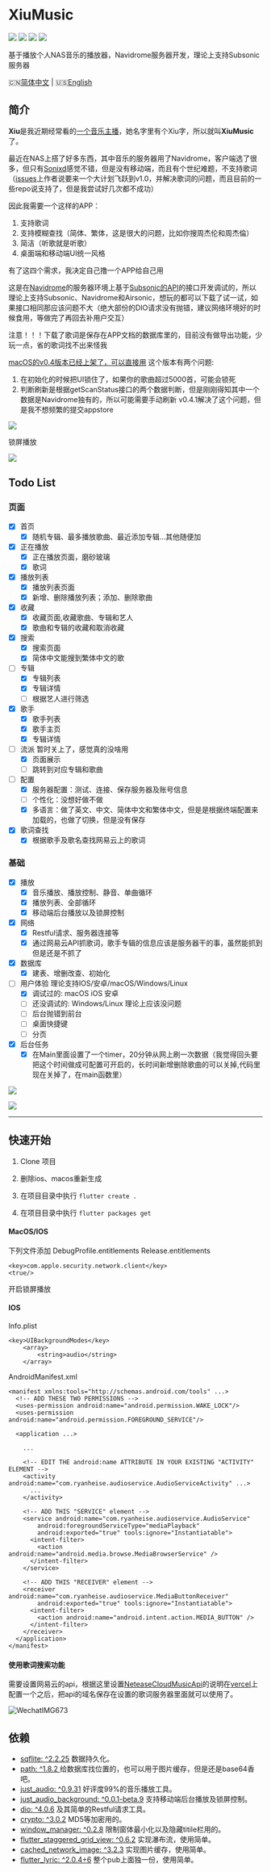 
# XiuMusic
![](https://img.shields.io/badge/Toolkit-Flutter-blue.svg)  ![](https://img.shields.io/badge/Language-Dart-orange.svg)  ![](https://img.shields.io/badge/license-MIT-green)  ![](https://img.shields.io/badge/Process-Developing-blueviolet.svg)

 基于播放个人NAS音乐的播放器，Navidrome服务器开发，理论上支持Subsonic服务器

 🇨🇳[简体中文](README-cn.md) | 🇺🇸[English](README.md)

## 简介

**Xiu**是我近期经常看的[一个音乐主播](https://www.douyu.com/7884070)，她名字里有个Xiu字，所以就叫**XiuMusic**了。

最近在NAS上搭了好多东西，其中音乐的服务器用了Navidrome，客户端选了很多，但只有[Sonixd](https://github.com/jeffvli/sonixd)感觉不错，但是没有移动端，而且有个世纪难题，不支持歌词（[issues](https://github.com/jeffvli/sonixd/issues/332)上作者说要来一个大计划飞跃到v1.0，并解决歌词的问题，而且目前的一些repo说支持了，但是我尝试好几次都不成功）

因此我需要一个这样的APP：
1. 支持歌词
2. 支持模糊查找（简体、繁体，这是很大的问题，比如你搜周杰伦和周杰倫）
3. 简洁（听歌就是听歌）
4. 桌面端和移动端UI统一风格

有了这四个需求，我决定自己撸一个APP给自己用

这是在[Navidrome](https://www.navidrome.org/)的服务器环境上基于[Subsonic的API](http://www.subsonic.org/pages/api.jsp)的接口开发调试的，所以理论上支持Subsonic、Navidrome和Airsonic，想玩的都可以下载了试一试，如果接口相同那应该问题不大（绝大部份的DIO请求没有抛错，建议网络环境好的时候食用，等做完了再回去补用户交互）

注意！！！下载了歌词是保存在APP文档的数据库里的，目前没有做导出功能，少玩一点，省的歌词找不出来怪我

[macOS的v0.4版本已经上架了，可以直接用](https://apps.apple.com/us/app/xiu-music/id1667473545)
这个版本有两个问题:
1. 在初始化的时候把UI锁住了，如果你的歌曲超过5000首，可能会锁死
2. 判断刷新是根据getScanStatus接口的两个数据判断，但是刚刚得知其中一个数据是Navidrome独有的，所以可能需要手动刷新
v0.4.1解决了这个问题，但是我不想频繁的提交appstore


![](https://s2.loli.net/2023/01/10/3Wj8w7QfbZJ9N4y.jpg)

锁屏播放

![](https://s2.loli.net/2023/01/23/pWL4ia9mZCxuynG.jpg)

## Todo List 

### 页面  

- [x] 首页 
  - [x] 随机专辑、最多播放歌曲、最近添加专辑...其他随便加
  
- [x] 正在播放  
  - [x] 正在播放页面，磨砂玻璃
  - [x] 歌词  

- [x] 播放列表
  - [x] 播放列表页面
  - [x] 新增、删除播放列表；添加、删除歌曲

- [x] 收藏  
  - [x] 收藏页面,收藏歌曲、专辑和艺人
  - [x] 歌曲和专辑的收藏和取消收藏

- [x] 搜索  
  - [x] 搜索页面
  - [x] 简体中文能搜到繁体中文的歌   

- [ ] 专辑  
  - [x] 专辑列表
  - [x] 专辑详情
  - [ ] 根据艺人进行筛选  
  
- [x] 歌手  
  - [x] 歌手列表
  - [x] 歌手主页
  - [x] 专辑详情
  
- [ ] 流派  暂时关上了，感觉真的没啥用
  - [x] 页面展示
  - [ ] 跳转到对应专辑和歌曲
  
- [ ] 配置  
  - [x] 服务器配置：测试、连接、保存服务器及账号信息
  - [ ] 个性化：没想好做不做
  - [x] 多语言：做了英文、中文、简体中文和繁体中文，但是是根据终端配置来加载的，也做了切换，但是没有保存

- [x] 歌词查找  
  - [x] 根据歌手及歌名查找网易云上的歌词

### 基础  

- [x] 播放  
  - [x] 音乐播放、播放控制、静音、单曲循环
  - [x] 播放列表、全部循环
  - [x] 移动端后台播放以及锁屏控制  

- [x] 网络  
  - [x] Restful请求、服务器连接等
  - [x] 通过网易云API抓歌词，歌手专辑的信息应该是服务器干的事，虽然能抓到但是还是不抓了

- [x] 数据库  
  - [x] 建表、增删改查、初始化

- [ ] 用户体验  理论支持IOS/安卓/macOS/Windows/Linux
  - [x] 调试过的: macOS iOS 安卓
  - [ ] 还没调试的: Windows/Linux 理论上应该没问题
  - [ ] 后台抛错到前台
  - [ ] 桌面快捷键  
  - [ ] 分页    

- [x] 后台任务  
  - [x] 在Main里面设置了一个timer，20分钟从网上刷一次数据（我觉得回头要把这个时间做成可配置可开启的，长时间新增删除歌曲的可以关掉,代码里现在关掉了，在main函数里）

![](https://s2.loli.net/2023/01/12/vMEGWZdzIblT9qx.jpg)

![](https://s2.loli.net/2023/01/10/BCPjVHlazr2mK1R.jpg)

------------------------------

## 快速开始

1. Clone 项目

2. 删除ios、macos重新生成

3. 在项目目录中执行 `flutter create . `

4. 在项目目录中执行 `flutter packages get`

#### MacOS/IOS

下列文件添加
DebugProfile.entitlements
Release.entitlements

    <key>com.apple.security.network.client</key>
    <true/>

开启锁屏播放
#### IOS
Info.plist
```
<key>UIBackgroundModes</key>
	<array>
		<string>audio</string>
	</array>
```
AndroidManifest.xml

```
<manifest xmlns:tools="http://schemas.android.com/tools" ...>
  <!-- ADD THESE TWO PERMISSIONS -->
  <uses-permission android:name="android.permission.WAKE_LOCK"/>
  <uses-permission android:name="android.permission.FOREGROUND_SERVICE"/>
  
  <application ...>
    
    ...
    
    <!-- EDIT THE android:name ATTRIBUTE IN YOUR EXISTING "ACTIVITY" ELEMENT -->
    <activity android:name="com.ryanheise.audioservice.AudioServiceActivity" ...>
      ...
    </activity>
    
    <!-- ADD THIS "SERVICE" element -->
    <service android:name="com.ryanheise.audioservice.AudioService"
        android:foregroundServiceType="mediaPlayback"
        android:exported="true" tools:ignore="Instantiatable">
      <intent-filter>
        <action android:name="android.media.browse.MediaBrowserService" />
      </intent-filter>
    </service>

    <!-- ADD THIS "RECEIVER" element -->
    <receiver android:name="com.ryanheise.audioservice.MediaButtonReceiver"
        android:exported="true" tools:ignore="Instantiatable">
      <intent-filter>
        <action android:name="android.intent.action.MEDIA_BUTTON" />
      </intent-filter>
    </receiver> 
  </application>
</manifest>
```

#### 使用歌词搜索功能

需要设置网易云的api，根据这里设置[NeteaseCloudMusicApi](https://github.com/Binaryify/NeteaseCloudMusicApi)的说明在[vercel](https://vercel.com/)上配置一个之后，把api的域名保存在设置的歌词服务器里面就可以使用了。

![WechatIMG673](https://s2.loli.net/2023/01/18/GPbWiBRjT3LHl8K.png)

## 依赖

- [sqflite: ^2.2.25](https://pub.flutter-io.cn/packages/sqflite) 数据持久化。
- [path: ^1.8.2 ](https://pub.flutter-io.cn/packages/path) 给数据库找位置的，也可以用于图片缓存，但是还是base64香吧。
- [just_audio: ^0.9.31](https://pub.dev/packages/just_audio) 好评度99%的音乐播放工具。
- [just_audio_background: ^0.0.1-beta.9](https://pub.dev/packages/just_audio_background) 支持移动端后台播放及锁屏控制。  
- [dio: ^4.0.6](https://pub.dev/packages/dio) 及其简单的Restful请求工具。
- [crypto: ^3.0.2](https://pub.dev/packages/crypto) MD5等加密用的。
- [window_manager: ^0.2.8](https://pub.dev/packages/crypto) 限制窗体最小化以及隐藏titile栏用的。
- [flutter_staggered_grid_view: ^0.6.2](https://pub.dev/packages/flutter_staggered_grid_view) 实现瀑布流，使用简单。
- [cached_network_image: ^3.2.3](https://pub.dev/packages/cached_network_image) 实现图片缓存，使用简单。
- [flutter_lyric: ^2.0.4+6](https://pub.dev/packages/flutter_lyric) 整个pub上面独一份，使用简单。



